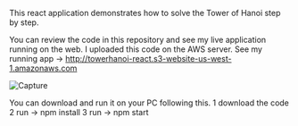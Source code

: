This react application demonstrates how to solve the Tower of Hanoi step by step.

You can review the code in this repository and see my live application running on the web. 
I uploaded this code on the AWS server.
See my running app -> http://towerhanoi-react.s3-website-us-west-1.amazonaws.com

![Capture](https://user-images.githubusercontent.com/6586322/193511263-04ecabb9-79bb-4a2c-af7a-9c07ff0f8e6d.PNG)

You can download and run it on your PC following this.
1 download the code
2 run -> npm install
3 run -> npm start

